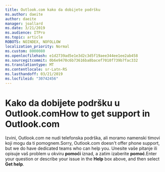 ```yaml
---
title: Outlook.com kako da dobijete podršku
ms.author: daeite
author: daeite
manager: joallard
ms.date: 3/21/2019
ms.audience: ITPro
ms.topic: article
ROBOTS: NOINDEX, NOFOLLOW
localization_priority: Normal
ms.custom: 8000080
ms.openlocfilehash: e1d2739ad5e1e3d2c3d5f19aee344ee1ee2ab458
ms.sourcegitcommit: 0b6e9470c6b73616ba8bacef7010f739b7fac332
ms.translationtype: MT
ms.contentlocale: sr-Latn-RS
ms.lasthandoff: 03/21/2019
ms.locfileid: "30742456"
---
```

# <a name="how-to-get-support-in-outlookcom"></a><span data-ttu-id="1e92f-102">Kako da dobijete podršku u Outlook.com</span><span class="sxs-lookup"><span data-stu-id="1e92f-102">How to get support in Outlook.com</span></span>

<span data-ttu-id="1e92f-103">Izvini, Outlook.com ne nudi telefonska podrška, ali moramo namenski timovi koji mogu da ti pomognem.</span><span class="sxs-lookup"><span data-stu-id="1e92f-103">Sorry, Outlook.com doesn't offer phone support, but we do have dedicated teams who can help you.</span></span>
<span data-ttu-id="1e92f-104">Unesite vaše pitanje ili opisuje vaš problem u okviru **pomoći** iznad, a zatim izaberite **pomoć**.</span><span class="sxs-lookup"><span data-stu-id="1e92f-104">Enter your question or describe your issue in the **Help** box above, and then select **Get help**.</span></span>


